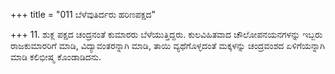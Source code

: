 +++
title = "011 ಬೆಳೆವುತಿರ್ದರು ಹರಿಣಪಕ್ಷದ"

+++
11. ಶುಕ್ಲ ಪಕ್ಷದ ಚಂದ್ರನಂತೆ ಕುಮಾರರು ಬೆಳೆಯುತ್ತಿದ್ದರು. ಕುಲವಿಹಿತವಾದ ಚೌಲೋಪನಯನಗಳನ್ನು ಇಬ್ಬರು ರಾಜಕುಮಾರರಿಗೆ ಮಾಡಿ, ವಿದ್ಯಾವಂತರನ್ನಾಗಿ ಮಾಡಿ, ತಾಯಿ ವ್ಯಥೆಗೊಳ್ಳದಂತೆ ಮಕ್ಕಳನ್ನು ಚಂದ್ರವಂಶದ ಏಳಿಗೆಯನ್ನಾಗಿ ಮಾಡಿ ಕಲಿಭೀಷ್ಮ ಕೊಂಡಾಡಿದನು.